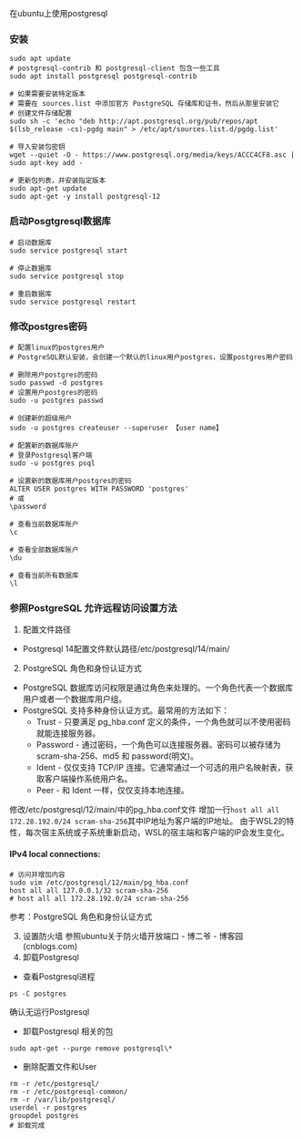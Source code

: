 在ubuntu上使用postgresql

### 安装

```shell
sudo apt update
# postgresql-contrib 和 postgresql-client 包含一些工具
sudo apt install postgresql postgresql-contrib

# 如果需要安装特定版本
# 需要在 sources.list 中添加官方 PostgreSQL 存储库和证书，然后从那里安装它
# 创建文件存储配置
sudo sh -c 'echo "deb http://apt.postgresql.org/pub/repos/apt $(lsb_release -cs)-pgdg main" > /etc/apt/sources.list.d/pgdg.list'

# 导入安装包密钥
wget --quiet -O - https://www.postgresql.org/media/keys/ACCC4CF8.asc | sudo apt-key add -

# 更新包列表，并安装指定版本
sudo apt-get update
sudo apt-get -y install postgresql-12
```

### 启动Posgtgresql数据库
```shell
# 启动数据库
sudo service postgresql start

# 停止数据库
sudo service postgresql stop

# 重启数据库
sudo service postgresql restart
```

### 修改postgres密码 
```shell
# 配置linux的postgres用户
# PostgreSQL默认安装，会创建一个默认的linux用户postgres，设置postgres用户密码

# 删除用户postgres的密码
sudo passwd -d postgres
# 设置用户postgres的密码
sudo -u postgres passwd

# 创建新的超级用户
sudo -u postgres createuser --superuser 【user name】

# 配置新的数据库账户
# 登录Postgresql客户端
sudo -u postgres psql

# 设置新的数据库用户postgres的密码
ALTER USER postgres WITH PASSWORD 'postgres'
# 或
\password

# 查看当前数据库账户
\c

# 查看全部数据库账户
\du

# 查看当前所有数据库
\l

```

### 参照PostgreSQL 允许远程访问设置方法
1. 配置文件路径
* Postgresql 14配置文件默认路径/etc/postgresql/14/main/
2. PostgreSQL 角色和身份认证方式
* PostgreSQL 数据库访问权限是通过角色来处理的。一个角色代表一个数据库用户或者一个数据库用户组。
* PostgreSQL 支持多种身份认证方式。最常用的方法如下：
  * Trust - 只要满足 pg_hba.conf 定义的条件，一个角色就可以不使用密码就能连接服务器。
  * Password - 通过密码，一个角色可以连接服务器。密码可以被存储为 scram-sha-256、md5 和 password(明文)。
  * Ident - 仅仅支持 TCP/IP 连接。它通常通过一个可选的用户名映射表，获取客户端操作系统用户名。
  * Peer - 和 Ident 一样，仅仅支持本地连接。

修改/etc/postgresql/12/main/中的pg_hba.conf文件
增加一行`host all all 172.28.192.0/24 scram-sha-256`其中IP地址为客户端的IP地址。
由于WSL2的特性，每次宿主系统或子系统重新启动，WSL的宿主端和客户端的IP会发生变化。
#### IPv4 local connections:
```shell
# 访问并增加内容
sudo vim /etc/postgresql/12/main/pg_hba.conf
host all all 127.0.0.1/32 scram-sha-256
# host all all 172.28.192.0/24 scram-sha-256
```
参考：PostgreSQL 角色和身份认证方式

3. 设置防火墙
参照ubuntu关于防火墙开放端口 - 博二爷 - 博客园 (cnblogs.com)
4. 卸载Postgresql
* 查看Postgresql进程
```shell
ps -C postgres
```
确认无运行Postgresql
* 卸载Postgresql 相关的包
```shell
sudo apt-get --purge remove postgresql\*
```
* 删除配置文件和User
```shell
rm -r /etc/postgresql/
rm -r /etc/postgresql-common/
rm -r /var/lib/postgresql/
userdel -r postgres
groupdel postgres
# 卸载完成
```
